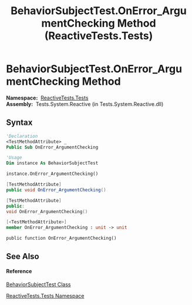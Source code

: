﻿---
title: BehaviorSubjectTest.OnError_ArgumentChecking Method  (ReactiveTests.Tests)
TOCTitle: OnError_ArgumentChecking Method
ms:assetid: M:ReactiveTests.Tests.BehaviorSubjectTest.OnError_ArgumentChecking
ms:mtpsurl: https://msdn.microsoft.com/en-us/library/reactivetests.tests.behaviorsubjecttest.onerror_argumentchecking(v=VS.103)
ms:contentKeyID: 36620756
ms.date: 06/28/2011
mtps_version: v=VS.103
f1_keywords:
- ReactiveTests.Tests.BehaviorSubjectTest.OnError_ArgumentChecking
dev_langs:
- CSharp
- JScript
- VB
- FSharp
- c++
---

# BehaviorSubjectTest.OnError\_ArgumentChecking Method

**Namespace:**  [ReactiveTests.Tests](hh289046\(v=vs.103\).md)  
**Assembly:**  Tests.System.Reactive (in Tests.System.Reactive.dll)

## Syntax

``` vb
'Declaration
<TestMethodAttribute> _
Public Sub OnError_ArgumentChecking
```

``` vb
'Usage
Dim instance As BehaviorSubjectTest

instance.OnError_ArgumentChecking()
```

``` csharp
[TestMethodAttribute]
public void OnError_ArgumentChecking()
```

``` c++
[TestMethodAttribute]
public:
void OnError_ArgumentChecking()
```

``` fsharp
[<TestMethodAttribute>]
member OnError_ArgumentChecking : unit -> unit 
```

``` jscript
public function OnError_ArgumentChecking()
```

## See Also

#### Reference

[BehaviorSubjectTest Class](hh314917\(v=vs.103\).md)

[ReactiveTests.Tests Namespace](hh289046\(v=vs.103\).md)

